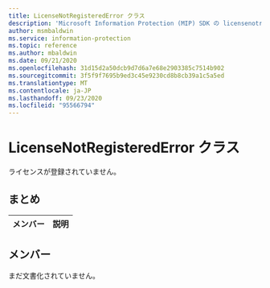 ```yaml
---
title: LicenseNotRegisteredError クラス
description: 'Microsoft Information Protection (MIP) SDK の licensenotregisterederror:: undefined クラスを文書にします。'
author: msmbaldwin
ms.service: information-protection
ms.topic: reference
ms.author: mbaldwin
ms.date: 09/21/2020
ms.openlocfilehash: 31d15d2a50dcb9d7d6a7e68e2903385c7514b902
ms.sourcegitcommit: 3f5f9f7695b9ed3c45e9230cd8b8cb39a1c5a5ed
ms.translationtype: MT
ms.contentlocale: ja-JP
ms.lasthandoff: 09/23/2020
ms.locfileid: "95566794"
---
```

# <a name="class-licensenotregisterederror"></a>LicenseNotRegisteredError クラス 
ライセンスが登録されていません。
  
## <a name="summary"></a>まとめ
 メンバー                        | 説明                                
--------------------------------|---------------------------------------------
  
## <a name="members"></a>メンバー
まだ文書化されていません。
